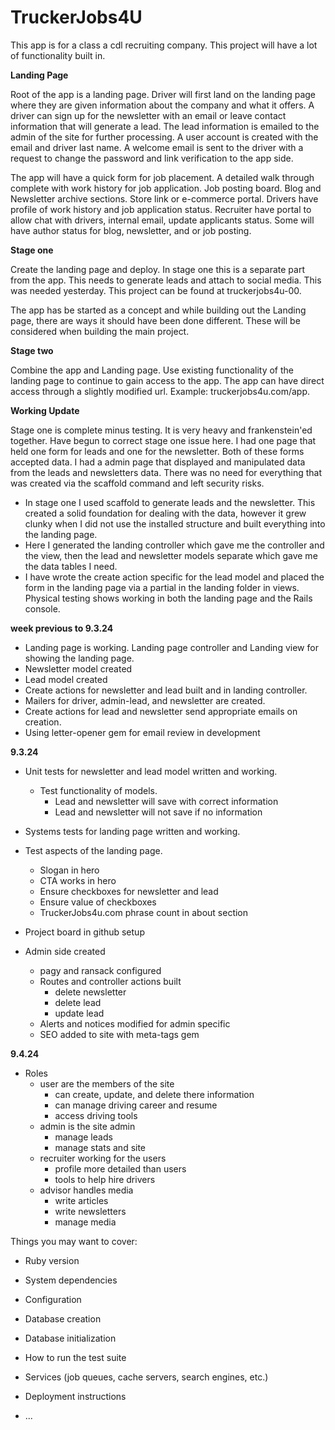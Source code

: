 # TruckerJobs4U

This app is for a class a cdl recruiting company. This project will have a lot of functionality built in.

**Landing Page**

Root of the app is a landing page. Driver will first land on the landing page where they are given information about the company and what it offers. A driver can sign up for the newsletter with an email or leave contact information that will generate a lead. The lead information is emailed to the admin of the site for further processing. A user account is created with the email and driver last name. A welcome email is sent to the driver with a request to change the password and link verification to the app side.

The app will have a quick form for job placement. A detailed walk through complete with work history for job application. Job posting board. Blog and Newsletter archive sections. Store link or e-commerce portal. Drivers have profile of work history and job application status. Recruiter have portal to allow chat with drivers, internal email, update applicants status. Some will have author status for blog, newsletter, and or job posting.

**Stage one**

Create the landing page and deploy. In stage one this is a separate part from the app. This needs to generate leads and attach to social media. This was needed yesterday. This project can be found at truckerjobs4u-00.

The app has be started as a concept and while building out the Landing page, there are ways it should have been done different. These will be considered when building the main project.

**Stage two**

Combine the app and Landing page. Use existing functionality of the landing page to continue to gain access to the app. The app can have direct access through a slightly modified url. Example: truckerjobs4u.com/app.

**Working Update**

Stage one is complete minus testing. It is very heavy and frankenstein'ed together. Have begun to correct stage one issue here. I had one page that held one form for leads and one for the newsletter. Both of these forms accepted data. I had a admin page that displayed and manipulated data from the leads and newsletters data. There was no need for everything that was created via the scaffold command and left security risks.

* In stage one I used scaffold to generate leads and the newsletter. This created a solid foundation for dealing with the data, however it grew clunky when I did not use the installed structure and built everything into the landing page.
* Here I generated the landing controller which gave me the controller and the view, then the lead and newsletter models separate which gave me the data tables I need. 
* I have wrote the create action specific for the lead model and placed the form in the landing page via a partial in the landing folder in views. Physical testing shows working in both the landing page and the Rails console.

**week previous to 9.3.24**
* Landing page is working. Landing page controller and Landing view for showing the landing page.
* Newsletter model created
* Lead model created
* Create actions for newsletter and lead built and in landing controller.
* Mailers for driver, admin-lead, and newsletter are created.
* Create actions for lead and newsletter send appropriate emails on creation.
* Using letter-opener gem for email review in development

**9.3.24**
* Unit tests for newsletter and lead model written and working.
  * Test functionality of models.
    * Lead and newsletter will save with correct information
    * Lead and newsletter will not save if no information
* Systems tests for landing page written and working.
 * Test aspects of the landing page.
    * Slogan in hero
    * CTA works in hero
    * Ensure checkboxes for newsletter and lead
    * Ensure value of checkboxes
    * TruckerJobs4u.com phrase count in about section

* Project board in github setup
* Admin side created
  * pagy and ransack configured
  * Routes and controller actions built
    * delete newsletter
    * delete lead
    * update lead
  * Alerts and notices modified for admin specific
  * SEO added to site with meta-tags gem

**9.4.24**
* Roles
  * user are the members of the site
    * can create, update, and delete there information
    * can manage driving career and resume
    * access driving tools
  * admin is the site admin
    * manage leads
    * manage stats and site
  * recruiter working for the users
    * profile more detailed than users
    * tools to help hire drivers
  * advisor handles media
    * write articles
    * write newsletters
    * manage media


Things you may want to cover:

* Ruby version

* System dependencies

* Configuration

* Database creation

* Database initialization

* How to run the test suite

* Services (job queues, cache servers, search engines, etc.)

* Deployment instructions

* ...
